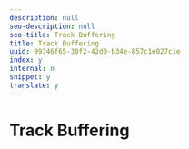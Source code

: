 ```yaml
---
description: null
seo-description: null
seo-title: Track Buffering
title: Track Buffering
uuid: 99346f65-30f2-42d0-b34e-857c1e027c1e
index: y
internal: n
snippet: y
translate: y
---
```


# Track Buffering

